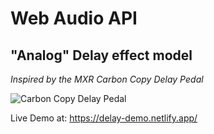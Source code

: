 # Web Audio API

## "Analog" Delay effect model

_Inspired by the MXR Carbon Copy Delay Pedal_

![Carbon Copy Delay Pedal](https://media.sweetwater.com/api/i/q-82__ha-0c71dd244dae9773__hmac-a042e7efc6e60403c35e10928853ea83ca352d72/images/items/750/CarbonCopy-large.jpg)

Live Demo at: https://delay-demo.netlify.app/
